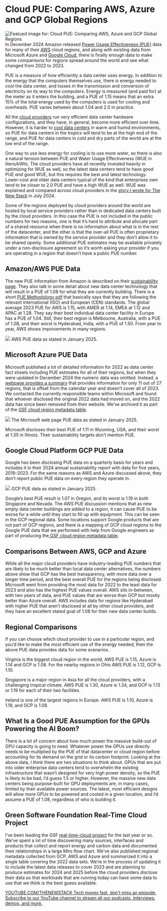# Cloud PUE: Comparing AWS, Azure and GCP Global Regions
![Featued image for: Cloud PUE: Comparing AWS, Azure and GCP Global Regions](https://cdn.thenewstack.io/media/2025/01/0d3403a6-img_2476-1024x917.jpg)
In December 2024 Amazon released [Power Usage Effectiveness (PUE)](https://en.wikipedia.org/wiki/Power_Usage_Effectiveness_(PUE)) data for many of their [AWS](https://aws.amazon.com/?utm_content=inline+mention) cloud regions, and along with existing data from Microsoft Azure and [Google Cloud](https://cloud.google.com/?utm_content=inline+mention), there is finally enough data to make some comparisons for regions spread around the world and see what changed from 2022 to 2023.

PUE is a measure of how efficiently a data center uses energy. In addition to the energy that the computers themselves use, there is energy needed to cool the data center, and losses in the transmission and conversion of electricity on its way to the computers. Energy is measured (and paid for) at the meter as it enters the building, and a PUE of 1.15 means that an extra 15% of the total energy used by the computers is used for cooling and overheads. PUE varies between about 1.04 and 2.0 in practice.

All the [cloud providers](https://thenewstack.io/the-complex-relationship-between-cloud-providers-and-open-source/) run very efficient data center hardware configurations, and they have, in general, become more efficient over time. However, it is harder to [cool data centers](https://thenewstack.io/next-generation-sustainable-data-center-design/) in warm and humid environments, so PUE for data centers in the tropics will tend to be at the high end of the range, and PUE for data centers in cold and dry parts of the world are at the low end of the range.

One way to use less energy for cooling is to use more water, so there is also a natural tension between PUE and Water Usage Effectiveness (WUE in liters/kWh). The cloud providers have all recently invested heavily in optimizing for WUE as well, so the latest data centers tend to have good PUE *and* good WUE, but this requires the best and latest technology. Lower-cost and older data centers typical of the kind that enterprises own tend to be closer to 2.0 PUE and have a high WUE as well. WUE was explained and compared across cloud providers in the [story I wrote for The New Stack](https://thenewstack.io/sustainability-how-did-amazon-azure-google-perform-in-2023/) in July 2024.

Some of the regions deployed by cloud providers around the world are hosted by local service providers rather than in dedicated data centers built by the cloud providers. In this case the PUE is not included in the public numbers for two reasons, one is that it’s hard to attribute and allocate part of a shared resource when there is no information about what is in the rest of the datacenter, and the other is that the over-all PUE is often proprietary information that is owned by the service provider and they don’t allow it to be shared openly. Some additional PUE estimates may be available privately under a non-disclosure agreement so it’s worth asking your provider if you are operating in a region that doesn’t have a public PUE number.

## Amazon/AWS PUE Data
The new PUE information from Amazon is described on their [sustainability page](https://sustainability.aboutamazon.com/products-services/aws-cloud). They also talk in some detail about new data center technology that will result in a PUE of 1.08 for what they are currently building. There is a short [PUE Methodology pdf](https://sustainability.aboutamazon.com/pue-methodology.pdf) that basically says that they are following the relevant international (ISO) and European (CEN) standards. The global average 2023 PUE for AWS is 1.15, with AMER at 1.14, EMEA at 1.12 and APAC at 1.28. They say their best individual data center facility in Europe has a PUE of 1.04. Still, their best region is Melbourne, Australia, with a PUE of 1.08, and their worst is Hyderabad, India, with a PUE of 1.50. From year to year, AWS shows improvements in many regions.

![](https://cdn.thenewstack.io/media/2025/01/35b93950-amazon-pue-547x1024.png)
AWS PUE data as stated in January 2025.

## Microsoft Azure PUE Data
Microsoft published a lot of detailed information for 2022 as data center fact sheets including PUE estimates for all of their regions, but when they were updated in December 2024 the numeric data was omitted. Instead, a [webpage provides a summary](https://datacenters.microsoft.com/sustainability/efficiency/) that provides information for only 11 out of 27 regions, that is offset from the calendar year and doesn’t cover all of 2023. We contacted the currently responsible teams within Microsoft and found that whoever disclosed the original 2022 data had moved on, and the 2022 data has since been removed from their website. We’ve archived it as part of the [GSF cloud region metadata table](https://github.com/Green-Software-Foundation/real-time-cloud).

![](https://cdn.thenewstack.io/media/2025/01/9a78c57d-microsoft-pue-1024x741.png)
The Microsoft web page PUE data as stated in January 2025.

Microsoft discloses their best PUE of 1.11 in Wyoming, USA, and their worst at 1.35 in Illinois. Their sustainability targets don’t mention PUE.

## Google Cloud Platform GCP PUE Data
Google has been disclosing PUE data on a quarterly basis for years and includes it in their 2024 annual sustainability report with data for five years, 2019–2023. For the same reasons as AWS and Azure discussed above, they don’t report public PUE data on every region they operate in.

![](https://cdn.thenewstack.io/media/2025/01/a2e3ea6b-google-pue-1-701x1024.png)
GCP PUE data as stated in January 2025.

Google’s best PUE result is 1.07 in Oregon, and its worst is 1.19 in both Singapore and Nevada. The AWS PUE discussion mentions that as new empty data center buildings are added to a region, it can cause PUE to be worse for a while until they start to fill up with equipment. This can be seen in the GCP regional data. Some locations support Google products that are not part of GCP regions, and there is a mapping of GCP cloud regions to the Google PUE data that we performed with help from Google engineers as part of producing the[ GSF cloud region metadata table](https://github.com/Green-Software-Foundation/real-time-cloud).

## Comparisons Between AWS, GCP and Azure
While all the major cloud providers have industry-leading PUE numbers that are likely to be much better than local data center alternatives, the numbers above show that GCP has the best transparency, with more data over a longer time period, and the best overall PUE for the regions being disclosed. Microsoft went from providing the most data for 2022 to the least data for 2023 and also has the highest PUE values overall. AWS sits in-between, with two years of data, and PUE values that are worse than GCP but mostly better than Azure overall. AWS includes data for regions like Hyderabad with higher PUE that aren’t disclosed at all by other cloud providers, and they have an excellent stated goal of 1.08 for their new data center builds.

## Regional Comparisons
If you can choose which cloud provider to use in a particular region, and you’d like to make the most efficient use of the energy needed, then the above PUE data provides data for some scenarios.

Virginia is the biggest cloud region in the world, AWS PUE is 1.15, Azure is 1.14 and GCP is 1.08. For the nearby regions in Ohio AWS PUE is 1.12, GCP is 1.10.

Singapore is a major region in Asia for all the cloud providers, with a challenging tropical climate. AWS PUE is 1.30, Azure is 1.34, and GCP is 1.13 or 1.19 for each of their two facilities.

Ireland is one of the largest regions in Europe. AWS PUE is 1.10, Azure is 1.19, and GCP is 1.08.

## What Is a Good PUE Assumption for the GPUs Powering the AI Boom?
There is a lot of concern about how much power the massive build-out of GPU capacity is going to need. Whatever power the GPUs use directly needs to be multiplied by the PUE of that datacenter or cloud region before accounting for its demand on the grid or its carbon footprint. Looking at the above data, I think there are two situations to think about. GPUs that are put into older enterprise data centers tend to overwhelm the existing infrastructure that wasn’t designed for very high power density, so the PUE is likely to be bad, I’d guess 1.5 or higher. However, the massive new data centers being purpose-built for GPU deployments are, in many cases, limited by their available power sources. The latest, most efficient designs will allow more GPUs to be powered and cooled in a given location, and I’d assume a PUE of 1.08, regardless of who is building it.

## Green Software Foundation Real-Time Cloud Project
I’ve been leading the GSF [real-time-cloud project](https://github.com/Green-Software-Foundation/real-time-cloud) for the last year or so. We’ve spent a lot of time discovering many sources, interfaces and products that collect and report energy and carbon data and documented their relationships in a large Miro flow chart. We’ve also published regional metadata collected from GCP, AWS and Azure and summarized it into a single table covering the 2022 data sets. We’re in the process of updating it to include the latest data releases to cover 2023 and are planning to produce estimates for 2024 and 2025 before the cloud providers disclose their data so that workloads that are running today can have some data to use that we think is the best guess available.

[
YOUTUBE.COM/THENEWSTACK
Tech moves fast, don't miss an episode. Subscribe to our YouTube
channel to stream all our podcasts, interviews, demos, and more.
](https://youtube.com/thenewstack?sub_confirmation=1)